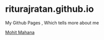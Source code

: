 riturajratan.github.io
======================

My Github Pages , Which tells more about me 


<a href="http://www.mohitmahana.github.io" target="_blank">Mohit Mahana</a>
